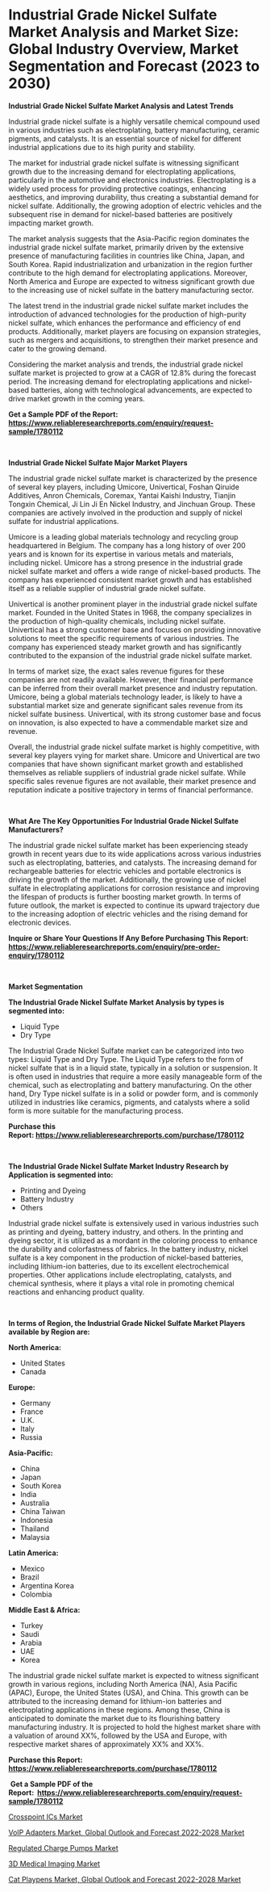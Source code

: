 <p><h1>Industrial Grade Nickel Sulfate Market Analysis and Market Size: Global Industry Overview, Market Segmentation and Forecast (2023 to 2030)</h1></p><p><strong>Industrial Grade Nickel Sulfate Market Analysis and Latest Trends</strong></p>
<p><p>Industrial grade nickel sulfate is a highly versatile chemical compound used in various industries such as electroplating, battery manufacturing, ceramic pigments, and catalysts. It is an essential source of nickel for different industrial applications due to its high purity and stability.</p><p>The market for industrial grade nickel sulfate is witnessing significant growth due to the increasing demand for electroplating applications, particularly in the automotive and electronics industries. Electroplating is a widely used process for providing protective coatings, enhancing aesthetics, and improving durability, thus creating a substantial demand for nickel sulfate. Additionally, the growing adoption of electric vehicles and the subsequent rise in demand for nickel-based batteries are positively impacting market growth.</p><p>The market analysis suggests that the Asia-Pacific region dominates the industrial grade nickel sulfate market, primarily driven by the extensive presence of manufacturing facilities in countries like China, Japan, and South Korea. Rapid industrialization and urbanization in the region further contribute to the high demand for electroplating applications. Moreover, North America and Europe are expected to witness significant growth due to the increasing use of nickel sulfate in the battery manufacturing sector.</p><p>The latest trend in the industrial grade nickel sulfate market includes the introduction of advanced technologies for the production of high-purity nickel sulfate, which enhances the performance and efficiency of end products. Additionally, market players are focusing on expansion strategies, such as mergers and acquisitions, to strengthen their market presence and cater to the growing demand.</p><p>Considering the market analysis and trends, the industrial grade nickel sulfate market is projected to grow at a CAGR of 12.8% during the forecast period. The increasing demand for electroplating applications and nickel-based batteries, along with technological advancements, are expected to drive market growth in the coming years.</p></p>
<p><strong>Get a Sample PDF of the Report:&nbsp; <a href="https://www.reliableresearchreports.com/enquiry/request-sample/1780112">https://www.reliableresearchreports.com/enquiry/request-sample/1780112</a></strong></p>
<p>&nbsp;</p>
<p><strong>Industrial Grade Nickel Sulfate Major Market Players</strong></p>
<p><p>The industrial grade nickel sulfate market is characterized by the presence of several key players, including Umicore, Univertical, Foshan Qiruide Additives, Anron Chemicals, Coremax, Yantai Kaishi Industry, Tianjin Tongxin Chemical, Ji Lin Ji En Nickel Industry, and Jinchuan Group. These companies are actively involved in the production and supply of nickel sulfate for industrial applications.</p><p>Umicore is a leading global materials technology and recycling group headquartered in Belgium. The company has a long history of over 200 years and is known for its expertise in various metals and materials, including nickel. Umicore has a strong presence in the industrial grade nickel sulfate market and offers a wide range of nickel-based products. The company has experienced consistent market growth and has established itself as a reliable supplier of industrial grade nickel sulfate.</p><p>Univertical is another prominent player in the industrial grade nickel sulfate market. Founded in the United States in 1968, the company specializes in the production of high-quality chemicals, including nickel sulfate. Univertical has a strong customer base and focuses on providing innovative solutions to meet the specific requirements of various industries. The company has experienced steady market growth and has significantly contributed to the expansion of the industrial grade nickel sulfate market.</p><p>In terms of market size, the exact sales revenue figures for these companies are not readily available. However, their financial performance can be inferred from their overall market presence and industry reputation. Umicore, being a global materials technology leader, is likely to have a substantial market size and generate significant sales revenue from its nickel sulfate business. Univertical, with its strong customer base and focus on innovation, is also expected to have a commendable market size and revenue.</p><p>Overall, the industrial grade nickel sulfate market is highly competitive, with several key players vying for market share. Umicore and Univertical are two companies that have shown significant market growth and established themselves as reliable suppliers of industrial grade nickel sulfate. While specific sales revenue figures are not available, their market presence and reputation indicate a positive trajectory in terms of financial performance.</p></p>
<p>&nbsp;</p>
<p><strong>What Are The Key Opportunities For Industrial Grade Nickel Sulfate Manufacturers?</strong></p>
<p><p>The industrial grade nickel sulfate market has been experiencing steady growth in recent years due to its wide applications across various industries such as electroplating, batteries, and catalysts. The increasing demand for rechargeable batteries for electric vehicles and portable electronics is driving the growth of the market. Additionally, the growing use of nickel sulfate in electroplating applications for corrosion resistance and improving the lifespan of products is further boosting market growth. In terms of future outlook, the market is expected to continue its upward trajectory due to the increasing adoption of electric vehicles and the rising demand for electronic devices.</p></p>
<p><strong>Inquire or Share Your Questions If Any Before Purchasing This Report: <a href="https://www.reliableresearchreports.com/enquiry/pre-order-enquiry/1780112">https://www.reliableresearchreports.com/enquiry/pre-order-enquiry/1780112</a></strong></p>
<p>&nbsp;</p>
<p><strong>Market Segmentation</strong></p>
<p><strong>The Industrial Grade Nickel Sulfate Market Analysis by types is segmented into:</strong></p>
<p><ul><li>Liquid Type</li><li>Dry Type</li></ul></p>
<p><p>The Industrial Grade Nickel Sulfate market can be categorized into two types: Liquid Type and Dry Type. The Liquid Type refers to the form of nickel sulfate that is in a liquid state, typically in a solution or suspension. It is often used in industries that require a more easily manageable form of the chemical, such as electroplating and battery manufacturing. On the other hand, Dry Type nickel sulfate is in a solid or powder form, and is commonly utilized in industries like ceramics, pigments, and catalysts where a solid form is more suitable for the manufacturing process.</p></p>
<p><strong>Purchase this Report:&nbsp;<a href="https://www.reliableresearchreports.com/purchase/1780112">https://www.reliableresearchreports.com/purchase/1780112</a></strong></p>
<p>&nbsp;</p>
<p><strong>The Industrial Grade Nickel Sulfate Market Industry Research by Application is segmented into:</strong></p>
<p><ul><li>Printing and Dyeing</li><li>Battery Industry</li><li>Others</li></ul></p>
<p><p>Industrial grade nickel sulfate is extensively used in various industries such as printing and dyeing, battery industry, and others. In the printing and dyeing sector, it is utilized as a mordant in the coloring process to enhance the durability and colorfastness of fabrics. In the battery industry, nickel sulfate is a key component in the production of nickel-based batteries, including lithium-ion batteries, due to its excellent electrochemical properties. Other applications include electroplating, catalysts, and chemical synthesis, where it plays a vital role in promoting chemical reactions and enhancing product quality.</p></p>
<p>&nbsp;</p>
<p><strong>In terms of Region, the Industrial Grade Nickel Sulfate Market Players available by Region are:</strong></p>
<p>
    <p> <strong> North America: </strong>
        <ul>
            <li>United States</li>
            <li>Canada</li>
        </ul>
        </p> 
    <p> <strong> Europe: </strong>
        <ul>
            <li>Germany</li>
            <li>France</li>
            <li>U.K.</li>
            <li>Italy</li>
            <li>Russia</li>
        </ul>
        </p> 
    <p> <strong> Asia-Pacific: </strong>
        <ul>
            <li>China</li>
            <li>Japan</li>
            <li>South Korea</li>
            <li>India</li>
            <li>Australia</li>
            <li>China Taiwan</li>
            <li>Indonesia</li>
            <li>Thailand</li>
            <li>Malaysia</li>
        </ul>
        </p> 
    <p> <strong> Latin America: </strong>
        <ul>
            <li>Mexico</li>
            <li>Brazil</li>
            <li>Argentina Korea</li>
            <li>Colombia</li>
        </ul>
        </p> 
    <p> <strong> Middle East & Africa: </strong>
        <ul>
            <li>Turkey</li>
            <li>Saudi</li>
            <li>Arabia</li>
            <li>UAE</li>
            <li>Korea</li>
        </ul>
    </p>
    </p>
<p><p>The industrial grade nickel sulfate market is expected to witness significant growth in various regions, including North America (NA), Asia Pacific (APAC), Europe, the United States (USA), and China. This growth can be attributed to the increasing demand for lithium-ion batteries and electroplating applications in these regions. Among these, China is anticipated to dominate the market due to its flourishing battery manufacturing industry. It is projected to hold the highest market share with a valuation of around XX%, followed by the USA and Europe, with respective market shares of approximately XX% and XX%.</p></p>
<p><strong>Purchase this Report: <a href="https://www.reliableresearchreports.com/purchase/1780112">https://www.reliableresearchreports.com/purchase/1780112</a></strong></p>
<p>&nbsp;<strong>Get a Sample PDF of the Report:&nbsp;&nbsp;<a href="https://www.reliableresearchreports.com/enquiry/request-sample/1780112">https://www.reliableresearchreports.com/enquiry/request-sample/1780112</a></strong></p>
<p><strong></strong></p>
<p><p><a href="https://github.com/aasishrp01/Market-Research-Report-List-1/blob/main/crosspoint-ics-market.md">Crosspoint ICs Market</a></p><p><a href="https://medium.com/@othaleffler644/voip-adapters-market-global-outlook-and-forecast-2022-2028-market-the-key-to-successful-business-c3fb7c1cdba9">VoIP Adapters Market, Global Outlook and Forecast 2022-2028 Market</a></p><p><a href="https://github.com/rahu1506/Market-Research-Report-List-1/blob/main/regulated-charge-pumps-market.md">Regulated Charge Pumps Market</a></p><p><a href="https://www.linkedin.com/pulse/3d-medical-imaging-market-size-growth-forecast-from-k0hqe/">3D Medical Imaging Market</a></p><p><a href="https://medium.com/@williambatz97/cat-playpens-market-global-outlook-and-forecast-2022-2028-market-trends-forecast-and-a6f34d449a26">Cat Playpens Market, Global Outlook and Forecast 2022-2028 Market</a></p></p>